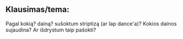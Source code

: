## Klausimas/tema:
Pagal kokią? dainą? sušoktum striptizą (ar lap dance'a)? Kokios dainos sujaudina? Ar išdrystum taip pašokti?
